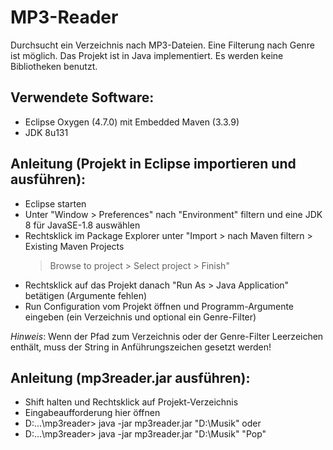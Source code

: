 # MP3-Reader

Durchsucht ein Verzeichnis nach MP3-Dateien. Eine Filterung nach Genre ist möglich. Das Projekt ist in Java implementiert. Es werden keine Bibliotheken benutzt.

## Verwendete Software:

 * Eclipse Oxygen (4.7.0) mit Embedded Maven (3.3.9)
 * JDK 8u131

## Anleitung (Projekt in Eclipse importieren und ausführen):

 * Eclipse starten
 * Unter "Window > Preferences" nach "Environment" filtern und eine JDK 8 für JavaSE-1.8 auswählen
 * Rechtsklick im Package Explorer unter "Import > nach Maven filtern > Existing Maven Projects
   > Browse to project > Select project > Finish"
 * Rechtsklick auf das Projekt danach "Run As > Java Application" betätigen (Argumente fehlen)
 * Run Configuration vom Projekt öffnen und Programm-Argumente eingeben (ein Verzeichnis und optional 
   ein Genre-Filter)
   
*Hinweis*: Wenn der Pfad zum Verzeichnis oder der Genre-Filter Leerzeichen enthält, muss der String 
           in Anführungszeichen gesetzt werden!
 
## Anleitung (mp3reader.jar ausführen):

 * Shift halten und Rechtsklick auf Projekt-Verzeichnis
 * Eingabeaufforderung hier öffnen
 * D:\...\mp3reader> java -jar mp3reader.jar "D:\Musik"
   oder 
 * D:\...\mp3reader> java -jar mp3reader.jar "D:\Musik" "Pop"
 